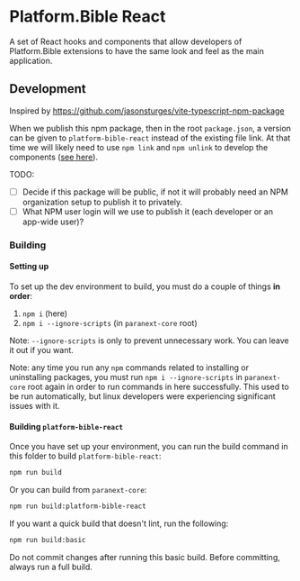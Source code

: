 # Platform.Bible React

A set of React hooks and components that allow developers of Platform.Bible extensions to have the same look and feel as the main application.

## Development

Inspired by https://github.com/jasonsturges/vite-typescript-npm-package

When we publish this npm package, then in the root `package.json`, a version can be given to `platform-bible-react` instead of the existing file link. At that time we will likely need to use `npm link` and `npm unlink` to develop the components ([see here](https://github.com/jasonsturges/vite-typescript-npm-package#development)).

TODO:

- [ ] Decide if this package will be public, if not it will probably need an NPM organization setup to publish it to privately.
- [ ] What NPM user login will we use to publish it (each developer or an app-wide user)?

### Building

#### Setting up

To set up the dev environment to build, you must do a couple of things **in order**:

1. `npm i` (here)
2. `npm i --ignore-scripts` (in `paranext-core` root)

Note: `--ignore-scripts` is only to prevent unnecessary work. You can leave it out if you want.

Note: any time you run any `npm` commands related to installing or uninstalling packages, you must
run `npm i --ignore-scripts` in `paranext-core` root again in order to run commands in here
successfully. This used to be run automatically, but linux developers were experiencing significant
issues with it.

#### Building `platform-bible-react`

Once you have set up your environment, you can run the build command in this folder to build `platform-bible-react`:

```bash
npm run build
```

Or you can build from `paranext-core`:

```bash
npm run build:platform-bible-react
```

If you want a quick build that doesn't lint, run the following:

```bash
npm run build:basic
```

Do not commit changes after running this basic build. Before committing, always run a full build.
